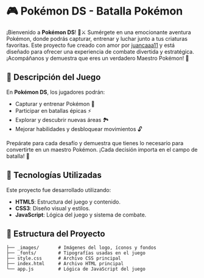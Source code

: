# 🎮 Pokémon DS - Batalla Pokémon

¡Bienvenido a **Pokémon DS**! 🐉⚔️ Sumérgete en una emocionante aventura Pokémon, donde podrás capturar, entrenar y luchar junto a tus criaturas favoritas. Este proyecto fue creado con amor por [juancaaa11](https://github.com/juancaaa11) y está diseñado para ofrecer una experiencia de combate divertida y estratégica. ¡Acompáñanos y demuestra que eres un verdadero Maestro Pokémon! 🌟

## 📜 Descripción del Juego

En **Pokémon DS**, los jugadores podrán:
- Capturar y entrenar Pokémon 🐾
- Participar en batallas épicas ⚡
- Explorar y descubrir nuevas áreas 🏞️
- Mejorar habilidades y desbloquear movimientos 🔓

Prepárate para cada desafío y demuestra que tienes lo necesario para convertirte en un maestro Pokémon. ¡Cada decisión importa en el campo de batalla! 🎯

## 🚀 Tecnologías Utilizadas

Este proyecto fue desarrollado utilizando:
- **HTML5**: Estructura del juego y contenido.
- **CSS3**: Diseño visual y estilos.
- **JavaScript**: Lógica del juego y sistema de combate.

## 📂 Estructura del Proyecto

```plaintext
├── _images/       # Imágenes del logo, íconos y fondos
├── _fonts/        # Tipografías usadas en el juego
├── style.css      # Archivo CSS principal
├── index.html     # Archivo HTML principal
└── app.js         # Lógica de JavaScript del juego
